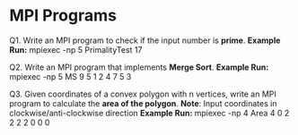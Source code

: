 # MPI Programs

Q1. Write an MPI program to check if the input number is **prime**.
**Example Run:**
mpiexec -np 5 PrimalityTest
17

Q2. Write an MPI program that implements **Merge Sort**.
**Example Run:**
mpiexec -np 5 MS
9 5 1 2 4 7 5 3

Q3. Given coordinates of a convex polygon with n vertices, write an MPI program to calculate the **area of the polygon**.
**Note**: Input coordinates in clockwise/anti-clockwise direction
**Example Run:**
mpiexec -np 4 Area
4
0 2
2 2
2 0
0 0